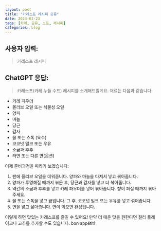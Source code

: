 ```yaml
---
layout: post
title: "카레스프 레시피 공유"
date: 2024-03-23
tags: [카레, 공유, 스프, 레시피]
categories: blog
---
```


## 사용자 입력:
> 카레스프 레시피

## ChatGPT 응답:
> 카레스프(카레 누들 수프) 레시피를 소개해드릴게요. 재료는 다음과 같습니다:

- 카레 파우더
- 올리브 오일 또는 식물성 오일
- 양파
- 마늘
- 당근
- 감자
- 물 또는 스톡 (육수)
- 코코넛 밀크 또는 우유
- 소금과 후추
- 라면 또는 다른 면(옵션)

이제 준비과정을 따라가 보겠습니다:

1. 팬에 올리브 오일을 데워줍니다. 양파와 마늘을 다져서 넣고 볶아줍니다.
2. 양파가 투명해질 때까지 볶은 후, 당근과 감자를 넣고 더 볶아줍니다.
3. 약간의 소금과 후추를 넣고 카레 파우더를 넣어 볶아줍니다. 향이 퍼질 때까지 볶아주세요.
4. 물 또는 스톡을 넣고 끓입니다. 그 후, 코코넛 밀크 또는 우유를 넣고 섞어줍니다.
5. 면을 넣고 삶아줍니다. 면이 익으면 완성입니다.

이렇게 하면 맛있는 카레스프를 즐길 수 있어요! 만약 더 매운 맛을 원한다면 칠리 플레이크나 고추를 추가할 수도 있습니다. bon appétit!

